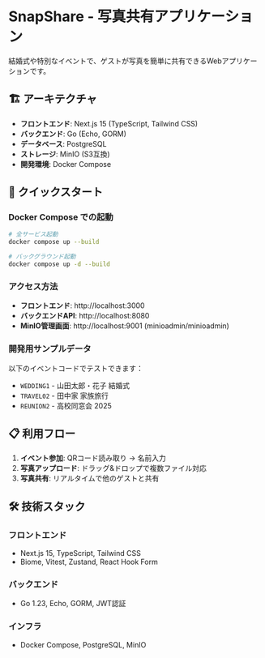 # SnapShare - 写真共有アプリケーション

結婚式や特別なイベントで、ゲストが写真を簡単に共有できるWebアプリケーションです。

## 🏗️ アーキテクチャ

- **フロントエンド**: Next.js 15 (TypeScript, Tailwind CSS)
- **バックエンド**: Go (Echo, GORM)
- **データベース**: PostgreSQL
- **ストレージ**: MinIO (S3互換)
- **開発環境**: Docker Compose

## 🚀 クイックスタート

### Docker Compose での起動

```bash
# 全サービス起動
docker compose up --build

# バックグラウンド起動
docker compose up -d --build
```

### アクセス方法

- **フロントエンド**: http://localhost:3000
- **バックエンドAPI**: http://localhost:8080
- **MinIO管理画面**: http://localhost:9001 (minioadmin/minioadmin)

### 開発用サンプルデータ

以下のイベントコードでテストできます：
- `WEDDING1` - 山田太郎・花子 結婚式
- `TRAVEL02` - 田中家 家族旅行
- `REUNION2` - 高校同窓会 2025

## 📋 利用フロー

1. **イベント参加**: QRコード読み取り → 名前入力
2. **写真アップロード**: ドラッグ&ドロップで複数ファイル対応
3. **写真共有**: リアルタイムで他のゲストと共有

## 🛠️ 技術スタック

### フロントエンド
- Next.js 15, TypeScript, Tailwind CSS
- Biome, Vitest, Zustand, React Hook Form

### バックエンド
- Go 1.23, Echo, GORM, JWT認証

### インフラ
- Docker Compose, PostgreSQL, MinIO